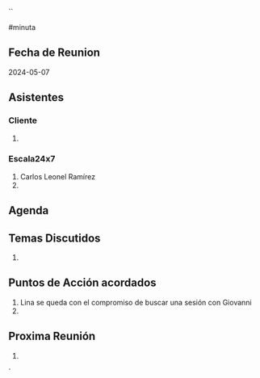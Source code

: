 ``

#minuta
## Fecha de Reunion
2024-05-07

## Asistentes

### Cliente
1. 
### Escala24x7
1. Carlos Leonel Ramírez
2. 

## Agenda

## Temas Discutidos
1. 

## Puntos de Acción acordados
1. Lina se queda con el compromiso de buscar una sesión con Giovanni
2. 

## Proxima Reunión
1.  

`